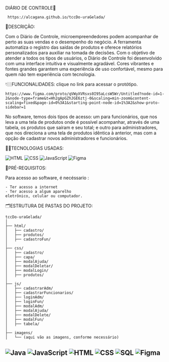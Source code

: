 DIÁRIO DE CONTROLE🤖
```
 https://alcagana.github.io/tccDo-uraGelada/
```


🚀DESCRIÇÃO: 

Com o Diário de Controle, microempreendedores podem acompanhar de perto as suas vendas e o desempenho do negócio. A ferramenta automatiza o registro das saídas de produtos e oferece relatórios personalizados para auxiliar na tomada de decisões.
Com o objetivo de atender a todos os tipos de usuários, o Diário de Controle foi desenvolvido com uma interface intuitiva e visualmente agradável. Cores vibrantes e fontes grandes garantem uma experiência de uso confortável, mesmo para quem não tem experiência com tecnologia.





👇🏼FUNCIONALIDADES: clique no link para acessar o protótipo.
```
https://www.figma.com/proto/qVWyXVRsxs0I95aLcsW5Wr/Untitled?node-id=1-2&node-type=frame&t=Hh2gApGZhJGE6ztj-0&scaling=min-zoom&content-scaling=fixed&page-id=0%3A1&starting-point-node-id=1%3A2&show-proto-sidebar=1
```
No software, temos dois tipos de acesso: um para funcionários, que nos leva a uma tela de produtos onde é possível acompanhar, através de uma tabela, os produtos que saíram e seu total; e outro para administradores, que nos direciona a uma tela de produtos idêntica à anterior, mas com a opção de cadastrar novos administradores e funcionários.





👩‍💻TECNOLOGIAS USADAS:

![HTML](https://img.shields.io/badge/HTML-E34F26?logo=html5&logoColor=white)  ![CSS](https://img.shields.io/badge/CSS-1572B6?logo=css3&logoColor=white) ![JavaScript](https://img.shields.io/badge/JavaScript-F7DF1E?logo=javascript&logoColor=black)
![Figma](https://img.shields.io/badge/Figma-F24E1E?logo=figma&logoColor=white)




📄PRÉ-REQUISITOS:

Para acesso ao software, é necéssario :

```
- Ter acesso a internet
- Ter acesso a algum aparelho 
eletrônico, celular ou computador.
```




🗂️ESTRUTURA DE PASTAS DO PROJETO:
```
tccDo-uraGelada/
│
├── html/
│   ├── cadastro/
│   ├── produtos/
│   ├── cadastroFun/
│
├── css/
│   ├── cadastro/
│   ├── capa/
│   ├── modalAjuda/
│   ├── modalDeletar/
│   ├── modalLogin/
│   ├── produtos/
│
├── js/
│   ├── cadastrarAdm/
│   ├── cadastrarFuncionarios/
│   ├── loginAdm/
│   ├── loginFun/
│   ├── modalAdm/
│   ├── modalAjuda/
│   ├── modalDelete/
│   ├── modalFun/
│   ├── tabela/
│
├── imagens/
│   └── (aqui vão as imagens, conforme necessário)
```


















![Java](https://img.shields.io/badge/Java-007396?logo=java&logoColor=white)
![JavaScript](https://img.shields.io/badge/JavaScript-F7DF1E?logo=javascript&logoColor=black)  ![HTML](https://img.shields.io/badge/HTML-E34F26?logo=html5&logoColor=white) ![CSS](https://img.shields.io/badge/CSS-1572B6?logo=css3&logoColor=white) ![SQL](https://img.shields.io/badge/SQL-003B57?logo=sqlite&logoColor=white)  ![Figma](https://img.shields.io/badge/Figma-F24E1E?logo=figma&logoColor=white)
- 

